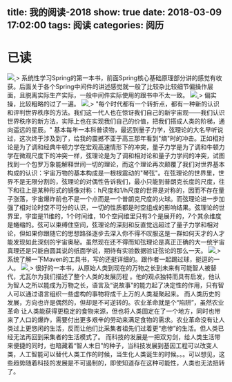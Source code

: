 title: 我的阅读-2018
show: true
date: 2018-03-09 17:02:00
tags: 阅读
categories: 阅历
---
# 已读
<a class="fancybox" rel="group" href="https://amzn.to/2P22egC">
	<img src="https://img3.doubanio.com/lpic/s28607882.jpg" />
</a>
> 系统性学习Spring的第一本书，前面Spring核心基础原理部分讲的感觉有收获。后面关于各个Spring中间件的讲述感觉就一般了比较杂比较细节偏操作层面，且脱离实际生产实际，一般中间件实际使用的跟书中不太一致。

<a class="fancybox" rel="group" href="https://amzn.to/2P22H2m">
	<img src="https://img3.doubanio.com/lpic/s28588050.jpg" />
</a>
> 偏实操，比较粗略的过了一遍。

<a class="fancybox" rel="group" href="https://amazon.cn/gp/product/B0011FH5B0/ref=as_li_qf_asin_il_tl?ie=UTF8&tag=dante-23&creative=3200&linkCode=as2&creativeASIN=B0011FH5B0&linkId=12b5b40ffc949fbd497fff1379e8fb5e">
	<img src="https://img3.doubanio.com/lpic/s6861782.jpg" />
</a>
> "每个时代都有一个转折点，都有一种新的认识和评判世界秩序的方法。我们这一代人也在惊讶我们自己的新宇宙观——我们认识世界秩序的新方法，实际上也在实现我们自己的价值，把我们搭成人类的阶梯，通向遥远的星辰。"
基本每年一本科普读物，最远到量子力学，弦理论的大名早听说过，这次终于涉及到了，给我的震撼不亚于高三那年看到"熵"时的冲击。正如相对论是为了调和经典牛顿力学在宏观高速情形下的冲突，量子力学是为了调和牛顿力学在微观尺度下的冲突一样，弦理论是为了调和相对论和量子力学间的冲突，试图找到一个包罗万象能解释世间一切的理论，而这个理论再次颠覆了我们对世界基本构成的认识：宇宙万物的基本构成是一根根震动的"琴弦"。在弦理论的世界里，世界不是无限分割的，弦理论的对偶性告诉我们，最小只能到普朗克长度的尺度，往下和往上是某种形式的镜像对称：h尺度和1/h尺度的世界是对称的，因而不存在量子涨落，宇宙爆炸前也不是一个点而是一个普朗克尺度的火球。而弦理论进一步加强了相对论时空不可分的认识，一切的性质都是时空组成的影响结果。弦理论的世界里，宇宙是11维的，1个时间维，10个空间维里只有3个是展开的，7个其余维度是蜷缩的。弦可以束缚住空间，弦理论的深刻和反直觉远超过了量子力学和相对论，但如果你跟随它的思想路径逐步去深入你不得不叹服这是一群如何天才的人才能发现如此深刻的宇宙奥秘。虽然现在还不得而知弦理论是真正正确的大一统宇宙真理还是只能自圆其说的纸面学说，期待有实验数据验证弦论的那么一天。


<a class="fancybox" rel="group" href="">
	<img src="https://img3.doubanio.com/lpic/s4524240.jpg" />
</a>
> 系统了解一下Maven的工具书，写的还挺详细的。跟作者一起踢过球，挺逗的一人。

<a class="fancybox" rel="group" href="https://amzn.to/2PdPIuo">
    <img src="https://img3.doubanio.com/lpic/s27814883.jpg" />
</a>
> 很好的一本书，从原始人类到现在的万物之长到未来有可能智人被替代，尤瓦尔为我们描述了整个人类的发展历程 。他的观点独特而具有启发，他认为智人之所以能成为万物之长，语言及“说故事”的能力起了决定性的作用，只有智人可以通过语言组织一些虚构的事物将成千上万的人类凝聚起来。
 而人类历史的发展，方向也许是偶然的，但却是不可逆转的。农业革命就是个“陷阱”，虽然农业革命 让人类能获得更稳定的食物来源，但也将人类固定在了一个地方，同时也带来了人口的爆炸，需要付出更多艰辛的劳动来满足食物的需求。农业革命没有让人类过上更悠闲的生活，反而让他们比采集者祖先们过着更“悲惨”的生活。但人类已经无法再回到采集者的生活模式了。
 而科技的发展是一把双刃剑，给人类生活带来便捷的同时，也暗藏着“智人末日”的种子，当科技发展到基因工程可以改变人类，人工智能可以替代人类工作的时候，当生化人类诞生的时候。。。可以想见，这些趋势随着科技的发展是不可遏制的，即使知道存在这种可能性，人类也无法扭转了。

